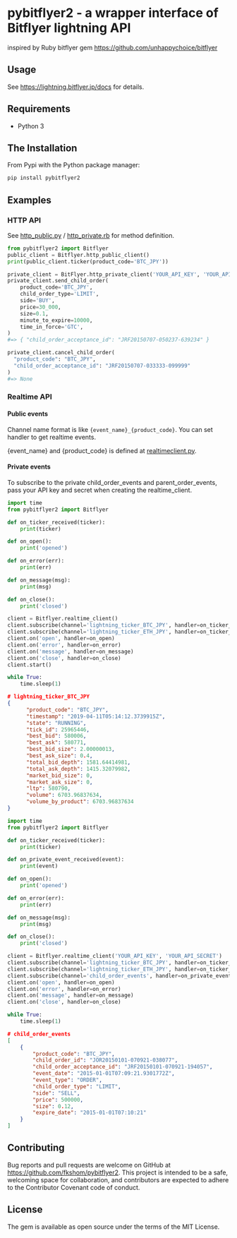 # pybitflyer2 - a wrapper interface of Bitflyer lightning API

inspired by Ruby bitflyer gem https://github.com/unhappychoice/bitflyer

## Usage

See https://lightning.bitflyer.jp/docs for details.

## Requirements

- Python 3

## The Installation

From Pypi with the Python package manager:

```sh    
pip install pybitflyer2
```

## Examples

### HTTP API

See [http_public.py](https://github.com/fkshom/pybitflyer2/blob/master/src/pybitflyer2/http_public.py) / [http_private.rb](https://github.com/fkshom/pybitflyer2/blob/master/src/pybitflyer2/http_private.py) for method definition.

```py
from pybitflyer2 import Bitflyer
public_client = Bitflyer.http_public_client()
print(public_client.ticker(product_code='BTC_JPY'))

private_client = BitFlyer.http_private_client('YOUR_API_KEY', 'YOUR_API_SECRET')
private_client.send_child_order(
    product_code='BTC_JPY',
    child_order_type='LIMIT',
    side='BUY',
    price=30_000,
    size=0.1,
    minute_to_expire=10000,
    time_in_force='GTC',
)
#=> { "child_order_acceptance_id": "JRF20150707-050237-639234" }

private_client.cancel_child_order(
  "product_code": "BTC_JPY",
  "child_order_acceptance_id": "JRF20150707-033333-099999"
)
#=> None
```

### Realtime API

#### Public events

Channel name format is like `{event_name}_{product_code}`. You can set handler to get realtime events.

{event_name} and {product_code} is defined at [realtimeclient.py](https://github.com/fkshom/pybitflyer2/blob/master/src/bitflyer2/realtimeclient.py).

#### Private events

To subscribe to the private child_order_events and parent_order_events, pass your API key and secret when creating the realtime_client.

```py
import time
from pybitflyer2 import Bitflyer

def on_ticker_received(ticker):
    print(ticker)

def on_open():
    print('opened')

def on_error(err):
    print(err)

def on_message(msg):
    print(msg)

def on_close():
    print('closed')

client = Bitflyer.realtime_client()
client.subscribe(channel='lightning_ticker_BTC_JPY', handler=on_ticker_received)
client.subscribe(channel='lightning_ticker_ETH_JPY', handler=on_ticker_received)
client.on('open', handler=on_open)
client.on('error', handler=on_error)
client.on('message', handler=on_message)
client.on('close', handler=on_close)
client.start()

while True:
    time.sleep(1)
```

```json
# lightning_ticker_BTC_JPY
{
      "product_code": "BTC_JPY",
      "timestamp": "2019-04-11T05:14:12.3739915Z",
      "state": "RUNNING",
      "tick_id": 25965446,
      "best_bid": 580006,
      "best_ask": 580771,
      "best_bid_size": 2.00000013,
      "best_ask_size": 0.4,
      "total_bid_depth": 1581.64414981,
      "total_ask_depth": 1415.32079982,
      "market_bid_size": 0,
      "market_ask_size": 0,
      "ltp": 580790,
      "volume": 6703.96837634,
      "volume_by_product": 6703.96837634
}
```

```py
import time
from pybitflyer2 import Bitflyer

def on_ticker_received(ticker):
    print(ticker)

def on_private_event_received(event):
    print(event)

def on_open():
    print('opened')

def on_error(err):
    print(err)

def on_message(msg):
    print(msg)

def on_close():
    print('closed')

client = Bitflyer.realtime_client('YOUR_API_KEY', 'YOUR_API_SECRET')
client.subscribe(channel='lightning_ticker_BTC_JPY', handler=on_ticker_received)
client.subscribe(channel='lightning_ticker_ETH_JPY', handler=on_ticker_received)
client.subscribe(channel='child_order_events', handler=on_private_event_received)
client.on('open', handler=on_open)
client.on('error', handler=on_error)
client.on('message', handler=on_message)
client.on('close', handler=on_close)

while True:
    time.sleep(1)
```

```json
# child_order_events
[
    {
        "product_code": "BTC_JPY",
        "child_order_id": "JOR20150101-070921-038077",
        "child_order_acceptance_id": "JRF20150101-070921-194057",
        "event_date": "2015-01-01T07:09:21.9301772Z",
        "event_type": "ORDER",
        "child_order_type": "LIMIT",
        "side": "SELL",
        "price": 500000,
        "size": 0.12,
        "expire_date": "2015-01-01T07:10:21"
    }
]
```

## Contributing

Bug reports and pull requests are welcome on GitHub at https://github.com/fkshom/pybitflyer2. This project is intended to be a safe, welcoming space for collaboration, and contributors are expected to adhere to the Contributor Covenant code of conduct.

## License

The gem is available as open source under the terms of the MIT License.
